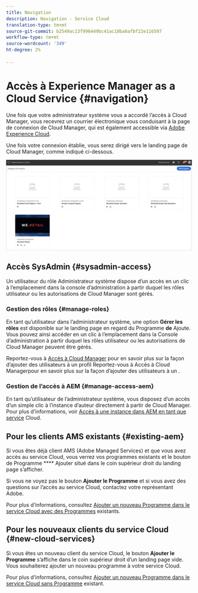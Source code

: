 ```yaml
---
title: Navigation
description: Navigation - Service Cloud
translation-type: tm+mt
source-git-commit: b2549ac13f996449bc41ac18ba6afbf22e116597
workflow-type: tm+mt
source-wordcount: '349'
ht-degree: 2%

---
```



# Accès à Experience Manager as a Cloud Service {#navigation}

Une fois que votre administrateur système vous a accordé l’accès à Cloud Manager, vous recevrez un courrier électronique vous conduisant à la page de connexion de Cloud Manager, qui est également accessible via [Adobe Experience Cloud](https://my.cloudmanager.adobe.com/).

Une fois votre connexion établie, vous serez dirigé vers le landing page de Cloud Manager, comme indiqué ci-dessous.

![](assets/first_timelogin1.png)

## Accès SysAdmin {#sysadmin-access}

Un utilisateur du rôle Administrateur système dispose d’un accès en un clic à l’emplacement dans la console d’administration à partir duquel les rôles utilisateur ou les autorisations de Cloud Manager sont gérés.

### Gestion des rôles {#manage-roles}

En tant qu’utilisateur dans l’administrateur système, une option **Gérer les rôles** est disponible sur le landing page en regard du Programme **de** Ajoute. Vous pouvez ainsi accéder en un clic à l’emplacement dans la Console d’administration à partir duquel les rôles utilisateur ou les autorisations de Cloud Manager peuvent être gérés.

Reportez-vous à [Accès à Cloud Manager](https://docs.adobe.com/content/help/en/experience-manager-cloud-service/security/ims-support.html#accessing-cloud-manager) pour en savoir plus sur la façon d’ajouter des utilisateurs à un profil Reportez-vous à Accès à Cloud Managerpour en savoir plus sur la façon d’ajouter des utilisateurs à un .

### Gestion de l’accès à AEM {#manage-access-aem}

En tant qu’utilisateur de l’administrateur système, vous disposez d’un accès d’un simple clic à l’instance d’auteur directement à partir de Cloud Manager.
Pour plus d’informations, voir [Accès à une instance dans AEM en tant que service](https://docs.adobe.com/content/help/en/experience-manager-cloud-service/security/ims-support.html#accessing-instance-cloud-service) Cloud.

## Pour les clients AMS existants {#existing-aem}

Si vous êtes déjà client AMS (Adobe Managed Services) et que vous avez accès au service Cloud, vous verrez vos programmes existants et le bouton de Programme **** Ajouter situé dans le coin supérieur droit du landing page s’afficher.

Si vous ne voyez pas le bouton **Ajouter le Programme** et si vous avez des questions sur l’accès au service Cloud, contactez votre représentant Adobe.

Pour plus d’informations, consultez [Ajouter un nouveau Programme dans le service Cloud avec des Programmes](/help/onboarding/getting-access-to-aem-in-cloud/first-time-login.md#existing-program) existants.

## Pour les nouveaux clients du service Cloud {#new-cloud-services}

Si vous êtes un nouveau client du service Cloud, le bouton **Ajouter le Programme** s’affiche dans le coin supérieur droit d’un landing page vide. Vous souhaiterez ajouter un nouveau programme à votre service Cloud.

Pour plus d’informations, consultez [Ajouter un nouveau Programme dans le service Cloud sans Programme](/help/onboarding/getting-access-to-aem-in-cloud/first-time-login.md#no-program) existant.

